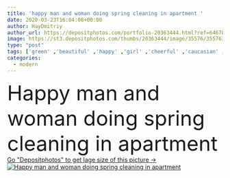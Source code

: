 ```yaml
---
title: 'happy man and woman doing spring cleaning in apartment '
date: 2020-03-23T16:04:08+00:00
author: HayDmitriy
author_url: https://depositphotos.com/portfolio-20363444.html?ref=64678756
image: https://st3.depositphotos.com/thumbs/20363444/image/35576/355767460/api_thumb_450.jpg?forcejpeg=true
type: "post"
tags: ['green' ,'beautiful' ,'happy' ,'girl' ,'cheerful' ,'caucasian' ,'smile' ,'plants' ,'flora' ,'flowers' ,'man' ,'european' ,'modern' ,'bouquet' ,'emotion' ,'interior' ,'home' ,'couple' ,'woman' ,'emotional' ,'clean' ,'hygiene' ,'furniture' ,'together' ,'togetherness' ,'indoors' ,'floor' ,'vase' ,'attractive' ,'apartment' ,'handsome' ,'household' ,'cleaning' ,'sofa' ,'housework' ,'housekeeping' ,'rack' ,'tulips' ,'mop' ,'Two People' ,'young adult' ,'Living Room' ,'house cleaning' ,'spring cleaning' ,'rubber gloves' ,'Coffee Table' ,'duster brush' ]
categories: 
  - modern
---
```

<div aling="center">
            <font size="60"> Happy man and woman doing spring cleaning in apartment</font>   
</div>
<div>
    <a href='https://st3.depositphotos.com/thumbs/20363444/image/35576/355767460/api_thumb_450.jpg?forcejpeg=true?ref=64678756' target=_blank > Go "Depositphotos" to get lage size of this picture ->
        <img href='https://st3.depositphotos.com/thumbs/20363444/image/35576/355767460/api_thumb_450.jpg?forcejpeg=true?ref=64678756' src='https://st3.depositphotos.com/20363444/35576/i/950/depositphotos_355767460-stock-photo-happy-man-woman-doing-spring.jpg?forcejpeg=true' alt='Happy man and woman doing spring cleaning in apartment' >
    </a>
</div>
